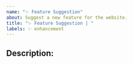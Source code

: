 ```yaml
---
name: "✨ Feature Suggestion"
about: Suggest a new feature for the website.
title: "✨ Feature Suggestion | "
labels: ✨ enhancement
---
```


## Description:

